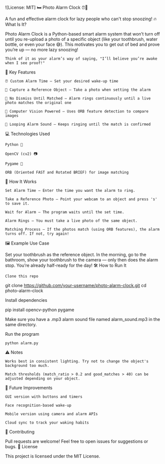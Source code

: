 ![License: MIT]
🛏️ Photo Alarm Clock ⏰📸

A fun and effective alarm clock for lazy people who can't stop snoozing!
🔥 What Is It?

Photo Alarm Clock is a Python-based smart alarm system that won’t turn off until you re-upload a photo of a specific object (like your toothbrush, water bottle, or even your face 😅). This motivates you to get out of bed and prove you’re up — no more lazy snoozing!

    Think of it as your alarm’s way of saying, "I’ll believe you’re awake when I see proof!"

🧠 Key Features

    ⏰ Custom Alarm Time — Set your desired wake-up time

    📸 Capture a Reference Object — Take a photo when setting the alarm

    🚫 No Dismiss Until Matched — Alarm rings continuously until a live photo matches the original one

    🤖 Computer Vision Powered — Uses ORB feature detection to compare images

    🎵 Looping Alarm Sound — Keeps ringing until the match is confirmed

💻 Technologies Used

    Python 🐍

    OpenCV (cv2) 📷

    Pygame 🎵

    ORB (Oriented FAST and Rotated BRIEF) for image matching

🚀 How It Works

    Set Alarm Time — Enter the time you want the alarm to ring.

    Take a Reference Photo — Point your webcam to an object and press 's' to save it.

    Wait for Alarm — The program waits until the set time.

    Alarm Rings — You must take a live photo of the same object.

    Matching Process — If the photos match (using ORB features), the alarm turns off. If not, try again!

🖼️ Example Use Case

Set your toothbrush as the reference object. In the morning, go to the bathroom, show your toothbrush to the camera — only then does the alarm stop. You’re already half-ready for the day!
🛠️ How to Run It

    Clone this repo

git clone https://github.com/your-username/photo-alarm-clock.git
cd photo-alarm-clock

Install dependencies

pip install opencv-python pygame

Make sure you have a .mp3 alarm sound file named alarm_sound.mp3 in the same directory.

Run the program

    python alarm.py

⚠️ Notes

    Works best in consistent lighting. Try not to change the object's background too much.

    Match thresholds (match_ratio > 0.2 and good_matches > 40) can be adjusted depending on your object.

🎯 Future Improvements

    GUI version with buttons and timers

    Face recognition-based wake-up

    Mobile version using camera and alarm APIs

    Cloud sync to track your waking habits

🤝 Contributing

Pull requests are welcome! Feel free to open issues for suggestions or bugs.
📜 License

This project is licensed under the MIT License.
